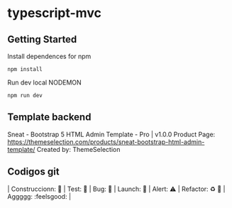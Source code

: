 # typescript-mvc

## Getting Started

Install dependences for npm
```
npm install

```

Run dev local NODEMON
```
npm run dev
```

## Template backend 
Sneat - Bootstrap 5 HTML Admin Template - Pro | v1.0.0
Product Page: https://themeselection.com/products/sneat-bootstrap-html-admin-template/
Created by: ThemeSelection


## Codigos git

| Construccionn: :construction: | Test: :test_tube: | Bug: :space_invader: | Launch: :rocket: | Alert: :warning: | Refactor: :recycle: :poop: | Aggggg: :feelsgood: |